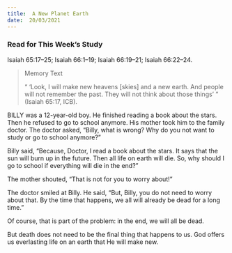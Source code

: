 ```yaml
---
title:  A New Planet Earth
date:  20/03/2021
---
```


### Read for This Week’s Study
Isaiah 65:17–25; Isaiah 66:1–19; Isaiah 66:19–21; Isaiah 66:22–24.

> <p>Memory Text</p>
> “ ‘Look, I will make new heavens [skies] and a new earth. And people will not remember the past. They will not think about those things’ ” (Isaiah 65:17, ICB).

BILLY was a 12-year-old boy. He finished reading a book about the stars. Then he refused to go to school anymore. His mother took him to the family doctor. The doctor asked, “Billy, what is wrong? Why do you not want to study or go to school anymore?”

Billy said, “Because, Doctor, I read a book about the stars. It says that the sun will burn up in the future. Then all life on earth will die. So, why should I go to school if everything will die in the end?”

The mother shouted, “That is not for you to worry about!”

The doctor smiled at Billy. He said, “But, Billy, you do not need to worry about that. By the time that happens, we all will already be dead for a long time.”

Of course, that is part of the problem: in the end, we will all be dead.

But death does not need to be the final thing that happens to us. God offers us everlasting life on an earth that He will make new.
